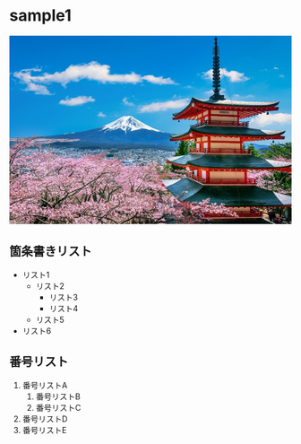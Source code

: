 # sample1

![](images/sample_image_1.jpg)

## 箇条書きリスト
- リスト1
    - リスト2
        - リスト3
        - リスト4
    - リスト5
- リスト6

## 番号リスト
1. 番号リストA
    1. 番号リストB
    1. 番号リストC
1. 番号リストD
1. 番号リストE
